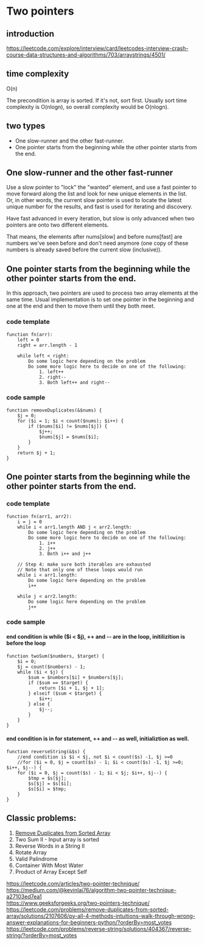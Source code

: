 # Two pointers

## introduction

https://leetcode.com/explore/interview/card/leetcodes-interview-crash-course-data-structures-and-algorithms/703/arraystrings/4501/

## time complexity

O(n)

The precondition is array is sorted. If it's not, sort first. Usually sort time complexity is O(nlogn), so overall complexity would be O(nlogn).

## two types

- One slow-runner and the other fast-runner.
- One pointer starts from the beginning while the other pointer starts from the end.

## One slow-runner and the other fast-runner

Use a slow pointer to "lock" the "wanted" element, and use a fast pointer to move forward along the list and look for new unique elements in the list.  
Or, in other words, the current slow pointer is used to locate the latest unique number for the results, and fast is used for iterating and discovery.

Have fast advanced in every iteration, but slow is only advanced when two pointers are onto two different elements.

That means, the elements after nums[slow] and before nums[fast] are numbers we've seen before and don't need anymore (one copy of these numbers is already saved before the current slow (inclusive)).

## One pointer starts from the beginning while the other pointer starts from the end.

In this approach, two pointers are used to process two array elements at the same time. Usual implementation is to set one pointer in the beginning and one at the end and then to move them until they both meet.

### code template

    function fn(arr):
        left = 0
        right = arr.length - 1
    
        while left < right:
            Do some logic here depending on the problem
            Do some more logic here to decide on one of the following:
                1. left++
                2. right--
                3. Both left++ and right--

### code sample

    function removeDuplicates(&$nums) {
        $j = 0;
        for ($i = 1; $i < count($nums); $i++) {
            if ($nums[$i] != $nums[$j]) {
                $j++;
                $nums[$j] = $nums[$i];
            }
        }
        return $j + 1;
    }
    
## One pointer starts from the beginning while the other pointer starts from the end.

### code template

    function fn(arr1, arr2):
        i = j = 0
        while i < arr1.length AND j < arr2.length:
            Do some logic here depending on the problem
            Do some more logic here to decide on one of the following:
                1. i++
                2. j++
                3. Both i++ and j++
    
        // Step 4: make sure both iterables are exhausted
        // Note that only one of these loops would run
        while i < arr1.length:
            Do some logic here depending on the problem
            i++
    
        while j < arr2.length:
            Do some logic here depending on the problem
            j++

### code sample

#### end condition is while ($i < $j), ++ and -- are in the loop, initilizition is before the loop

    function twoSum($numbers, $target) {
        $i = 0;
        $j = count($numbers) - 1;
        while ($i < $j) {
            $sum = $numbers[$i] + $numbers[$j];
            if ($sum == $target) {
                return [$i + 1, $j + 1];
            } elseif ($sum < $target) {
                $i++;
            } else {
                $j--;
            }
        }
    }
    
#### end condition is in for statement, ++ and -- as well, initializtion as well.
    
    function reverseString(&$s) {
        //end condition is $i < $j, not $i < count($s) -1, $j >=0
        //for ($i = 0, $j = count($s) - 1; $i < count($s) -1, $j >=0; $i++, $j--) {
        for ($i = 0, $j = count($s) - 1; $i < $j; $i++, $j--) {
            $tmp = $s[$j];
            $s[$j] = $s[$i];
            $s[$i] = $tmp;
        }
    }

## Classic problems:

1. [Remove Duplicates from Sorted Array](https://leetcode.com/problems/remove-duplicates-from-sorted-array/)
2. Two Sum II - Input array is sorted
3. Reverse Words in a String II
4. Rotate Array
5. Valid Palindrome
6. Container With Most Water
7. Product of Array Except Self

https://leetcode.com/articles/two-pointer-technique/  
https://medium.com/@kevinlai76/algorithm-two-pointer-technique-a27103ed7ea1  
https://www.geeksforgeeks.org/two-pointers-technique/  
https://leetcode.com/problems/remove-duplicates-from-sorted-array/solutions/2107606/py-all-4-methods-intuitions-walk-through-wrong-answer-explanations-for-beginners-python/?orderBy=most_votes  
https://leetcode.com/problems/reverse-string/solutions/404367/reverse-string/?orderBy=most_votes  
